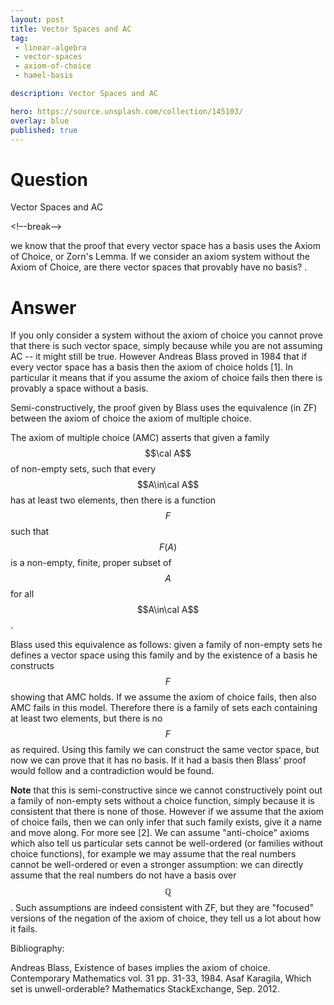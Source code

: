 ```yaml
---
layout: post
title: Vector Spaces and AC
tag:
 - linear-algebra
 - vector-spaces
 - axiom-of-choice
 - hamel-basis

description: Vector Spaces and AC

hero: https://source.unsplash.com/collection/145103/
overlay: blue 
published: true
---
```


# Question 

Vector Spaces and AC

<!–-break-–>


we know that the proof that every vector space has a basis uses the Axiom of Choice, or Zorn's Lemma.
 If we consider an axiom system without the Axiom of Choice, are there vector spaces that provably have no basis?
.


# Answer 


If you only consider a system without the axiom of choice you cannot prove that there is such vector space, simply because while you are not assuming AC -- it might still be true.
However Andreas Blass proved in 1984 that if every vector space has a basis then the axiom of choice holds [1]. In particular it means that if you assume the axiom of choice fails then there is provably a space without a basis.

Semi-constructively, the proof given by Blass uses the equivalence (in ZF) between the axiom of choice the axiom of multiple choice.

The axiom of multiple choice (AMC) asserts that given a family $$\cal A$$ of non-empty sets, such that every $$A\in\cal A$$ has at least two elements, then there is a function $$F$$ such that $$F(A)$$ is a non-empty, finite, proper subset of $$A$$ for all $$A\in\cal A$$.

Blass used this equivalence as follows: given a family of non-empty sets he defines a vector space using this family and by the existence of a basis he constructs $$F$$ showing that AMC holds.
If we assume the axiom of choice fails, then also AMC fails in this model. Therefore there is a family of sets each containing at least two elements, but there is no $$F$$ as required. Using this family we can construct the same vector space, but now we can prove that it has no basis. If it had a basis then Blass' proof would follow and a contradiction would be found.


**Note** that this is semi-constructive since we cannot constructively point out a family of non-empty sets without a choice function, simply because it is consistent that there is none of those. However if we assume that the axiom of choice fails, then we can only infer that such family exists, give it a name and move along. For more see [2]. 
We can assume "anti-choice" axioms which also tell us particular sets cannot be well-ordered (or families without choice functions), for example we may assume that the real numbers cannot be well-ordered or even a stronger assumption: we can directly assume that the real numbers do not have a basis over $$\mathbb Q$$. Such assumptions are indeed consistent with ZF, but they are "focused" versions of the negation of the axiom of choice, they tell us a lot about how it fails.

Bibliography:

Andreas Blass, Existence of bases implies the axiom of choice. Contemporary Mathematics vol. 31 pp. 31-33, 1984.
Asaf Karagila, Which set is unwell-orderable? Mathematics StackExchange, Sep. 2012.


